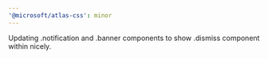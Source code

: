 ```yaml
---
'@microsoft/atlas-css': minor
---
```


Updating .notification and .banner components to show .dismiss component within nicely.
